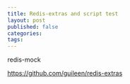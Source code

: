 ```yaml
---
title: Redis-extras and script test
layout: post
published: false
categories: 
tags: 
---
```


redis-mock

https://github.com/guileen/redis-extras

